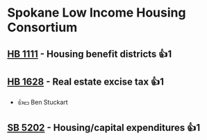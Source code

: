 # Spokane Low Income Housing Consortium

## [HB 1111](/bill/2023-24/hb/1111/) - Housing benefit districts 👍1  

## [HB 1628](/bill/2023-24/hb/1628/) - Real estate excise tax 👍1  
* 👍💵 Ben Stuckart

## [SB 5202](/bill/2023-24/sb/5202/) - Housing/capital expenditures 👍1  